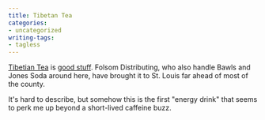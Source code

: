 ```yaml
---
title: Tibetan Tea
categories:
- uncategorized
writing-tags:
- tagless
---
```


[Tibetian Tea][1] is [good stuff][2].  Folsom Distributing, who also handle Bawls and Jones Soda around here, have brought it to St. Louis far ahead of most of the county.

   [1]: http://www.tibetantea.com/
   [2]: http://www.bevnet.com/reviews/tibetantea/

It's hard to describe, but somehow this is the first "energy drink" that seems to perk me up beyond a short-lived caffeine buzz.
